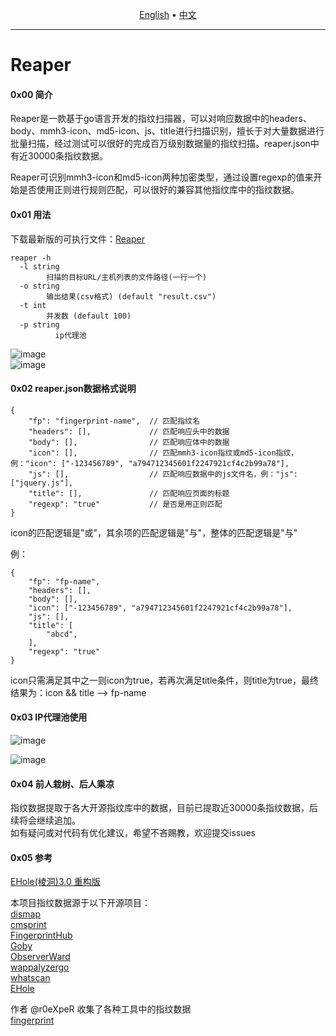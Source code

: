 <p align="center">
  <a href="https://github.com/xxxxfang/Reaper/blob/main/README_EN.md">English</a> •
  <a href="https://github.com/xxxxfang/Reaper/blob/main/README.md">中文</a> 
</p>


---



# Reaper

#### 0x00 简介
Reaper是一款基于go语言开发的指纹扫描器，可以对响应数据中的headers、body、mmh3-icon、md5-icon、js、title进行扫描识别，擅长于对大量数据进行批量扫描，经过测试可以很好的完成百万级别数据量的指纹扫描。reaper.json中有近30000条指纹数据。  

Reaper可识别mmh3-icon和md5-icon两种加密类型，通过设置regexp的值来开始是否使用正则进行规则匹配，可以很好的兼容其他指纹库中的指纹数据。

#### 0x01 用法
下载最新版的可执行文件：[Reaper](https://github.com/xxxxfang/Reaper/releases)  

```shell
reaper -h
  -l string
        扫描的目标URL/主机列表的文件路径(一行一个)
  -o string
        输出结果(csv格式) (default "result.csv")
  -t int
        并发数 (default 100)
  -p string
  		  ip代理池
```

![image](https://github.com/xxxxfang/Reaper/assets/86756456/bd37d09f-88d7-472a-b2cd-c28f06f18332)  
![image](https://github.com/xxxxfang/Reaper/assets/86756456/ae555aab-2c99-47ce-9404-72601bba5733)


#### 0x02 reaper.json数据格式说明
```shell
{
    "fp": "fingerprint-name",  // 匹配指纹名
    "headers": [],             // 匹配响应头中的数据
    "body": [],                // 匹配响应体中的数据
    "icon": [],                // 匹配mmh3-icon指纹或md5-icon指纹，例："icon": ["-123456789", "a794712345601f2247921cf4c2b99a78"], 
    "js": [],                  // 匹配响应数据中的js文件名，例："js": ["jquery.js"],   
    "title": [],               // 匹配响应页面的标题
    "regexp": "true"           // 是否是用正则匹配
}
```

icon的匹配逻辑是"或"，其余项的匹配逻辑是"与"，整体的匹配逻辑是"与" 

例：
```shell
{
    "fp": "fp-name",
    "headers": [],
    "body": [],
    "icon": ["-123456789", "a794712345601f2247921cf4c2b99a78"],
    "js": [],
    "title": [
        "abcd",
    ],
    "regexp": "true"
}
```
icon只需满足其中之一则icon为true，若再次满足title条件，则title为true，最终结果为：icon && title --> fp-name



#### 0x03 IP代理池使用

![image](https://github.com/xxxxfang/Reaper/assets/86756456/4e02096b-7f52-4c86-9c8c-5704cfd720b0)

![image](https://github.com/xxxxfang/Reaper/assets/86756456/1f9e1566-e4d1-4dcd-b441-0c6288036343)




#### 0x04 前人栽树、后人乘凉
指纹数据提取于各大开源指纹库中的数据，目前已提取近30000条指纹数据，后续将会继续追加。  
如有疑问或对代码有优化建议，希望不吝赐教，欢迎提交issues

#### 0x05 参考
[EHole(棱洞)3.0 重构版](https://github.com/EdgeSecurityTeam/EHole)

本项目指纹数据源于以下开源项目：  
[dismap](https://github.com/zhzyker/dismap)  
[cmsprint](https://github.com/Lucifer1993/cmsprint)  
[FingerprintHub](https://github.com/0x727/FingerprintHub)  
[Goby](https://github.com/gobysec/GobyVuls)  
[ObserverWard](https://github.com/0x727/ObserverWard)  
[wappalyzergo](https://github.com/projectdiscovery/wappalyzergo)  
[whatscan](https://github.com/killmonday/whatscan)  
[EHole](https://github.com/EdgeSecurityTeam/EHole)  

作者 @r0eXpeR 收集了各种工具中的指纹数据  
[fingerprint](https://github.com/r0eXpeR/fingerprint)  
